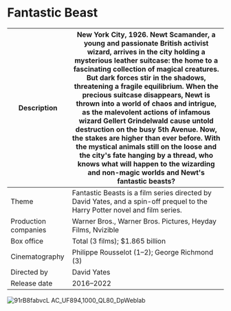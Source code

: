 # Fantastic Beast
|Description| New York City, 1926. Newt Scamander, a young and passionate British activist wizard, arrives in the city holding a mysterious leather suitcase: the home to a fascinating collection of magical creatures. But dark forces stir in the shadows, threatening a fragile equilibrium. When the precious suitcase disappears, Newt is thrown into a world of chaos and intrigue, as the malevolent actions of infamous wizard Gellert Grindelwald cause untold destruction on the busy 5th Avenue. Now, the stakes are higher than ever before. With the mystical animals still on the loose and the city's fate hanging by a thread, who knows what will happen to the wizarding and non-magic worlds and Newt's fantastic beasts?  |
| ----------- | ----------- |
|Theme | Fantastic Beasts is a film series directed by David Yates, and a spin-off prequel to the Harry Potter novel and film series. |
|Production companies |Warner Bros., Warner Bros. Pictures, Heyday Films, Nvizible|
|Box office|Total (3 films); $1.865 billion|
|Cinematography|Philippe Rousselot (1–2); George Richmond (3)|
|Directed by|David Yates|
|Release date|2016–2022|
![91rB8fabvcL _AC_UF894,1000_QL80_DpWeblab_](https://github.com/Pjay1805/app-dev/assets/168877780/086d40d8-bc87-4248-9952-693b5c607c1c)
